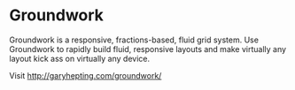 Groundwork
==========

Groundwork is a responsive, fractions-based, fluid grid system. Use Groundwork to rapidly build fluid, responsive layouts and make virtually any layout kick ass on virtually any device.

Visit http://garyhepting.com/groundwork/